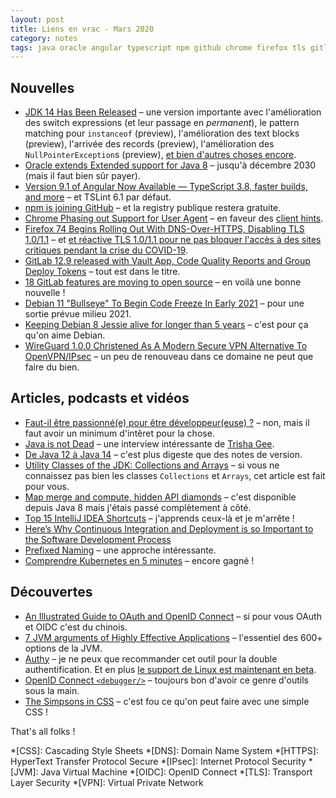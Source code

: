 ```yaml
---
layout: post
title: Liens en vrac - Mars 2020
category: notes
tags: java oracle angular typescript npm github chrome firefox tls gitlab debian wireguard vpn intellij-idea ci/cd kubernetes oauth oidc jvm authy 2fa css
---
```


## Nouvelles
* [JDK 14 Has Been Released](https://blogs.oracle.com/thejavatutorials/jdk-14-has-been-released)
  – une version importante avec l'amélioration des switch expressions (et leur passage en
    _permanent_), le pattern matching pour `instanceof` (preview), l'amélioration des text blocks
    (preview), l'arrivée des records (preview), l'amélioration des `NullPointerException`s
    (preview), [et bien d'autres choses encore](https://www.azul.com/whats-new-in-jdk14-latest-release/).
* [Oracle extends Extended support for Java 8](https://www.infoworld.com/article/3532358/oracle-extends-extended-support-for-java-8.html)
  – jusqu'à décembre 2030 (mais il faut bien sûr payer).
* [Version 9.1 of Angular Now Available — TypeScript 3.8, faster builds, and more](https://blog.angular.io/version-9-1-of-angular-now-available-typescript-3-8-faster-builds-and-more-eb292f989428)
  – et TSLint 6.1 par défaut.
* [npm is joining GitHub](https://github.blog/2020-03-16-npm-is-joining-github/)
  – et la registry publique restera gratuite.
* [Chrome Phasing out Support for User Agent](https://www.infoq.com/news/2020/03/chrome-phasing-user-agent/)
  – en faveur des [client hints](https://github.com/WICG/ua-client-hints).
* [Firefox 74 Begins Rolling Out With DNS-Over-HTTPS, Disabling TLS 1.0/1.1](https://www.phoronix.com/scan.php?page=news_item&px=Firefox-74-Released)
  – et [et réactive TLS 1.0/1.1 pour ne pas bloquer l'accès à des sites critiques pendant la crise du
    COVID-19](https://www.mozilla.org/en-US/firefox/74.0/releasenotes/).
* [GitLab 12.9 released with Vault App, Code Quality Reports and Group Deploy Tokens](https://about.gitlab.com/releases/2020/03/22/gitlab-12-9-released/)
  – tout est dans le titre.
* [18 GitLab features are moving to open source](https://about.gitlab.com/blog/2020/03/30/new-features-to-core/)
  – en voilà une bonne nouvelle !
* [Debian 11 "Bullseye" To Begin Code Freeze In Early 2021](https://www.phoronix.com/scan.php?page=news_item&px=Debian-11-2021-Code-Freezes)
  – pour une sortie prévue milieu 2021.
* [Keeping Debian 8 Jessie alive for longer than 5 years](https://raphaelhertzog.com/2020/03/11/keeping-debian-8-jessie-alive-for-longer-than-5-years/)
  – c'est pour ça qu'on aime Debian.
* [WireGuard 1.0.0 Christened As A Modern Secure VPN Alternative To OpenVPN/IPsec](https://www.phoronix.com/scan.php?page=news_item&px=WireGuard-1.0.0-Released)
  – un peu de renouveau dans ce domaine ne peut que faire du bien.

## Articles, podcasts et vidéos
* [Faut-il être passionné(e) pour être développeur(euse) ?](https://www.jesuisundev.com/passion-developpeur/)
  – non, mais il faut avoir un minimum d'intêret pour la chose.
* [Java is not Dead](https://nofluffjuststuff.com/podcast/1/java_is_not_dead)
  – une interview intéressante de [Trisha Gee](https://trishagee.github.io/).
* [De Java 12 à Java 14](https://blog.zenika.com/2020/03/26/de-java-12-a-java-14/)
  – c'est plus digeste que des notes de version.
* [Utility Classes of the JDK: Collections and Arrays](https://medium.com/better-programming/utility-classes-of-the-jdk-collections-and-arrays-cc07dbcb8586)
  – si vous ne connaissez pas bien les classes `Collections` et `Arrays`, cet article est fait pour
    vous.
* [Map merge and compute, hidden API diamonds](https://blog.frankel.ch/map-merge-compute/)
  – c'est disponible depuis Java 8 mais j'étais passé complètement à côté.
* [Top 15 IntelliJ IDEA Shortcuts](https://blog.jetbrains.com/idea/2020/03/top-15-intellij-idea-shortcuts/)
  – j'apprends ceux-là et je m'arrête !
* [Here’s Why Continuous Integration and Deployment is so Important to the Software Development Process](https://levelup.gitconnected.com/heres-why-continuous-integration-and-deployment-is-so-important-to-the-software-development-c0caeead5881)
* [Prefixed Naming](https://www.yegor256.com/2020/03/03/prefixed-naming.html)
  – une approche intéressante.
* [Comprendre Kubernetes en 5 minutes](https://www.jesuisundev.com/comprendre-kubernetes-en-5-minutes/)
  – encore gagné !

## Découvertes
* [An Illustrated Guide to OAuth and OpenID Connect](https://developer.okta.com/blog/2019/10/21/illustrated-guide-to-oauth-and-oidc)
  – si pour vous OAuth et OIDC c'est du chinois.
* [7 JVM arguments of Highly Effective Applications](https://www.javacodegeeks.com/2020/03/7-jvm-arguments-of-highly-effective-applications.html)
  – l'essentiel des 600+ options de la JVM.
* [Authy](https://authy.com)
  – je ne peux que recommander cet outil pour la double authentification. Et en plus [le support de
    Linux est maintenant en beta](https://authy.com/blog/authy-desktop-now-available-in-beta-for-linux/).
* [OpenID Connect `<debugger/>`](https://oidcdebugger.com/)
  – toujours bon d'avoir ce genre d'outils sous la main.
* [The Simpsons in CSS](https://pattle.github.io/simpsons-in-css/)
  – c'est fou ce qu'on peut faire avec une simple CSS !

That's all folks !

*[CSS]: Cascading Style Sheets
*[DNS]: Domain Name System
*[HTTPS]: HyperText Transfer Protocol Secure
*[IPsec]: Internet Protocol Security
*[JVM]: Java Virtual Machine
*[OIDC]: OpenID Connect
*[TLS]: Transport Layer Security
*[VPN]: Virtual Private Network
